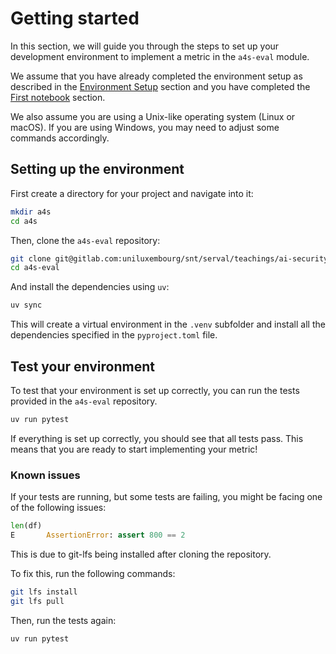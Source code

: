 # Getting started

In this section, we will guide you through the steps to set up your development environment to implement a metric in the `a4s-eval` module.

We assume that you have already completed the environment setup as described in the [Environment Setup](../01-env_setup.md) section and you have completed the [First notebook](../02-first_notebook.md) section.

We also assume you are using a Unix-like operating system (Linux or macOS). If you are using Windows, you may need to adjust some commands accordingly.

## Setting up the environment

First create a directory for your project and navigate into it:

```bash
mkdir a4s
cd a4s
```

Then, clone the `a4s-eval` repository:

```bash
git clone git@gitlab.com:uniluxembourg/snt/serval/teachings/ai-security/a4s-eval.git
cd a4s-eval
```

And install the dependencies using `uv`:

```bash
uv sync
```

This will create a virtual environment in the `.venv` subfolder and install all the dependencies specified in the `pyproject.toml` file.

## Test your environment

To test that your environment is set up correctly, you can run the tests provided in the `a4s-eval` repository.

```bash
uv run pytest
```

If everything is set up correctly, you should see that all tests pass.
This means that you are ready to start implementing your metric!

### Known issues

If your tests are running, but some tests are failing, you might be facing one of the following issues:

```python
len(df)
E       AssertionError: assert 800 == 2
```

This is due to git-lfs being installed after cloning the repository.

To fix this, run the following commands:

```bash
git lfs install
git lfs pull
```

Then, run the tests again:

```bash
uv run pytest
```
